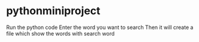 # pythonminiproject
Run the python code 
Enter the word you want to search
Then it will create a file which show the words with search word
